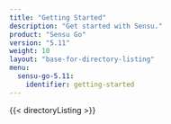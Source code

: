 ```yaml
---
title: "Getting Started"
description: "Get started with Sensu."
product: "Sensu Go"
version: "5.11"
weight: 10
layout: "base-for-directory-listing"
menu:
  sensu-go-5.11:
    identifier: getting-started
---
```


{{< directoryListing >}}
